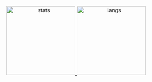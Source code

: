 <p align="center">
  <a href="https://github.com/tgsukun">
    <img alt="stats" height="180em" src="https://github-readme-stats-eight-theta.vercel.app/api?username=tgsukun&show_icons=true&theme=gruvbox&include_all_commits=true&count_private=true"/>
    <img alt="langs" height="180em" src="https://github-readme-stats-eight-theta.vercel.app/api/top-langs/?username=tgsukun&layout=compact&theme=gruvbox"/>
  </a>
</p>

<!--
**tgsukun/tgsukun** is a ✨ _special_ ✨ repository because its `README.md` (this file) appears on your GitHub profile.

Here are some ideas to get you started:

- 🔭 I’m currently working on ...
- 🌱 I’m currently learning ...
- 👯 I’m looking to collaborate on ...
- 🤔 I’m looking for help with ...
- 💬 Ask me about ...
- 📫 How to reach me: ...
- 😄 Pronouns: ...
- ⚡ Fun fact: ...
-->
